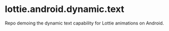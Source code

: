 # lottie.android.dynamic.text
Repo demoing the dynamic text capability for Lottie animations on Android.
